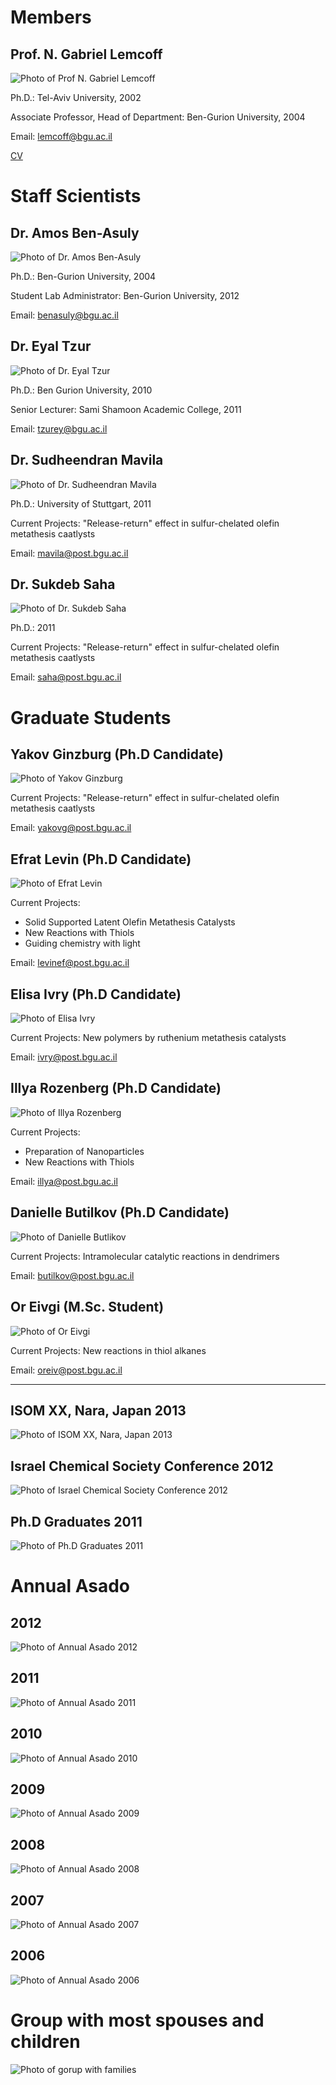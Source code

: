 
Members
=======

Prof. N. Gabriel Lemcoff
------------------------

![Photo of Prof N. Gabriel Lemcoff][1]

Ph.D.: Tel-Aviv University, 2002

Associate Professor, Head of Department: Ben-Gurion University, 2004

Email: [lemcoff@bgu.ac.il][2]

[CV][3]

Staff Scientists
================

Dr. Amos Ben-Asuly
------------------

![Photo of Dr. Amos Ben-Asuly][4]

Ph.D.: Ben-Gurion University, 2004

Student Lab Administrator: Ben-Gurion University, 2012

Email: [benasuly@bgu.ac.il][5]

Dr. Eyal Tzur
-------------

![Photo of Dr. Eyal Tzur][6]

Ph.D.: Ben Gurion University, 2010

Senior Lecturer: Sami Shamoon Academic College, 2011

Email: [tzurey@bgu.ac.il][7]

Dr. Sudheendran Mavila
----------------------

![Photo of Dr. Sudheendran Mavila][8]

Ph.D.: University of Stuttgart, 2011

Current Projects: "Release-return" effect in sulfur-chelated olefin metathesis caatlysts

Email: [mavila@post.bgu.ac.il][9]

Dr. Sukdeb Saha
---------------

![Photo of Dr. Sukdeb Saha][10]

Ph.D.: 2011

Current Projects: "Release-return" effect in sulfur-chelated olefin metathesis caatlysts

Email: [saha@post.bgu.ac.il][11]

Graduate Students
=================

Yakov Ginzburg (Ph.D Candidate)
-------------------------------

![Photo of Yakov Ginzburg][12]

Current Projects: "Release-return" effect in sulfur-chelated olefin metathesis caatlysts

Email: [yakovg@post.bgu.ac.il][13]

Efrat Levin (Ph.D Candidate)
----------------------------

![Photo of Efrat Levin][14]

Current Projects:

 - Solid Supported Latent Olefin Metathesis Catalysts
 - New Reactions with Thiols
 - Guiding chemistry with light

Email: [levinef@post.bgu.ac.il][15]

Elisa Ivry (Ph.D Candidate)
---------------------------

![Photo of Elisa Ivry][16]

Current Projects: New polymers by ruthenium metathesis catalysts

Email: [ivry@post.bgu.ac.il][17]

Illya Rozenberg (Ph.D Candidate)
--------------------------------

![Photo of Illya Rozenberg][18]

Current Projects:

 - Preparation of Nanoparticles
 - New Reactions with Thiols

Email: [illya@post.bgu.ac.il][19]

Danielle Butilkov (Ph.D Candidate)
----------------------------------

![Photo of Danielle Butlikov][20]

Current Projects: Intramolecular catalytic reactions in dendrimers

Email: [butilkov@post.bgu.ac.il][21]

Or Eivgi (M.Sc. Student)
------------------------

![Photo of Or Eivgi][22]

Current Projects: New reactions in thiol alkanes

Email: [oreiv@post.bgu.ac.il][23]

----------

ISOM XX, Nara, Japan 2013
-------------------------

![Photo of ISOM XX, Nara, Japan 2013][24]

Israel Chemical Society Conference 2012
---------------------------------------

![Photo of Israel Chemical Society Conference 2012][25]

Ph.D Graduates 2011
-------------------

![Photo of Ph.D Graduates 2011][26]

Annual Asado
============

2012
----

![Photo of Annual Asado 2012][27]

2011
----

![Photo of Annual Asado 2011][28]

2010
----

![Photo of Annual Asado 2010][29]

2009
----

![Photo of Annual Asado 2009][30]

2008
----

![Photo of Annual Asado 2008][31]

2007
----

![Photo of Annual Asado 2007][32]

2006
----

![Photo of Annual Asado 2006][33]

Group with most spouses and children
====================================

![Photo of gorup with families][34]


  [1]: http://localhost:5000/static/uploads/gabi.jpeg
  [2]: mailto:lemcoff@bgu.ac.il
  [3]: http://www.bgu.ac.il/~lemcoff/images/files/cv.pdf
  [4]: http://localhost:5000/static/uploads/amos2.jpeg
  [5]: mailto:benasuly@bgu.ac.il
  [6]: http://localhost:5000/static/uploads/eyal.jpeg
  [7]: mailto:tzurey@bgu.ac.il
  [8]: http://localhost:5000/static/uploads/sudhi.jpeg
  [9]: mailto:mavilla@post.bgu.ac.il
  [10]: http://localhost:5000/static/uploads/sukdeb.jpeg
  [11]: mailto:saha@post.bgu.ac.il
  [12]: http://localhost:5000/static/uploads/yasha.jpeg
  [13]: mailto:yakovg@post.bgu.ac.il
  [14]: http://localhost:5000/static/uploads/efrat.jpeg
  [15]: mailto:levinef@post.bgu.ac.il
  [16]: http://localhost:5000/static/uploads/eliza.jpeg
  [17]: mailto:ivry@post.bgu.ac.il
  [18]: http://localhost:5000/static/uploads/illya.jpeg
  [19]: http://mailto:illya@post.bgu.ac.il
  [20]: http://localhost:5000/static/uploads/danielle1.jpeg
  [21]: http://mailto:butlikov@post.bgu.ac.il
  [22]: http://localhost:5000/static/uploads/Or.jpeg
  [23]: http://mailto:oreiv@post.bgu.ac.il
  [24]: http://localhost:5000/static/uploads/isom_2013.jpeg
  [25]: http://localhost:5000/static/uploads/ics_2012.jpeg
  [26]: http://localhost:5000/static/uploads/PhD2011.jpeg
  [27]: http://localhost:5000/static/uploads/2012.jpeg
  [28]: http://localhost:5000/static/uploads/2011.jpeg
  [29]: http://localhost:5000/static/uploads/2010.jpeg
  [30]: http://localhost:5000/static/uploads/2009.jpeg
  [31]: http://localhost:5000/static/uploads/asado2008.jpeg
  [32]: http://localhost:5000/static/uploads/asado2007b.jpeg
  [33]: http://localhost:5000/static/uploads/group1.jpeg
  [34]: http://localhost:5000/static/uploads/families4.jpeg